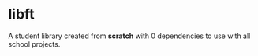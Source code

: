 # libft

A student library created from **scratch** with 0 dependencies to use with all school projects.
